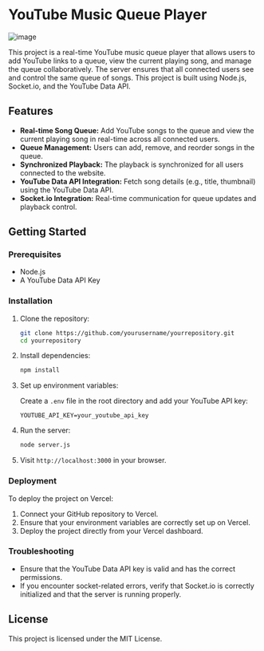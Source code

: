 
# YouTube Music Queue Player

![image](https://github.com/user-attachments/assets/b829be41-16d4-4f23-885d-655796a38151)

This project is a real-time YouTube music queue player that allows users to add YouTube links to a queue, view the current playing song, and manage the queue collaboratively. The server ensures that all connected users see and control the same queue of songs. This project is built using Node.js, Socket.io, and the YouTube Data API.

## Features

- **Real-time Song Queue:** Add YouTube songs to the queue and view the current playing song in real-time across all connected users.
- **Queue Management:** Users can add, remove, and reorder songs in the queue.
- **Synchronized Playback:** The playback is synchronized for all users connected to the website.
- **YouTube Data API Integration:** Fetch song details (e.g., title, thumbnail) using the YouTube Data API.
- **Socket.io Integration:** Real-time communication for queue updates and playback control.

## Getting Started

### Prerequisites

- Node.js
- A YouTube Data API Key

### Installation

1. Clone the repository:

   ```bash
   git clone https://github.com/yourusername/yourrepository.git
   cd yourrepository
   ```

2. Install dependencies:

   ```bash
   npm install
   ```

3. Set up environment variables:

   Create a `.env` file in the root directory and add your YouTube API key:

   ```
   YOUTUBE_API_KEY=your_youtube_api_key
   ```

4. Run the server:

   ```bash
   node server.js
   ```

5. Visit `http://localhost:3000` in your browser.

### Deployment

To deploy the project on Vercel:

1. Connect your GitHub repository to Vercel.
2. Ensure that your environment variables are correctly set up on Vercel.
3. Deploy the project directly from your Vercel dashboard.

### Troubleshooting

- Ensure that the YouTube Data API key is valid and has the correct permissions.
- If you encounter socket-related errors, verify that Socket.io is correctly initialized and that the server is running properly.

## License

This project is licensed under the MIT License.
